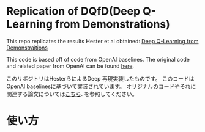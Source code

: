# Replication of DQfD(Deep Q-Learning from Demonstrations)
This repo replicates the results Hester et al obtained:
[Deep Q-Learning from Demonstraitions](https://arxiv.org/abs/1704.03732 "Deep Q-Learning from Demonstraitions")

This code is based off of code from OpenAI baselines. The original code and related paper from OpenAI can be found [here](https://github.com/openai/baselines "here").

このリポジトリはHesterらによるDeep 再現実装したものです。
このコードはOpenAI baselinesに基づいて実装されています。
オリジナルのコードやそれに関連する論文については[こちら](https://github.com/openai/baselines "こちら").
を参照してください。

# 使い方

